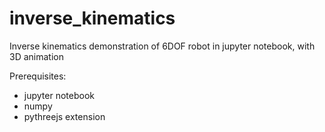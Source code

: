 # inverse_kinematics
Inverse kinematics demonstration of 6DOF robot in jupyter notebook, with 3D animation

Prerequisites:
  - jupyter notebook
  - numpy
  - pythreejs extension
  
